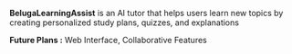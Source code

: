 **BelugaLearningAssist** is an AI tutor that helps users learn new topics by creating personalized study plans, quizzes, and explanations

**Future Plans :** Web Interface, Collaborative Features